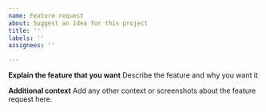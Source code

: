 ```yaml
---
name: Feature request
about: Suggest an idea for this project
title: ''
labels: ''
assignees: ''

---
```


**Explain the feature that you want**
Describe the feature and why you want it

**Additional context**
Add any other context or screenshots about the feature request here.
